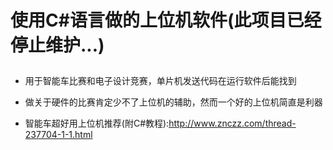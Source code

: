 # 使用C#语言做的上位机软件(此项目已经停止维护...)<p>
* 用于智能车比赛和电子设计竞赛，单片机发送代码在运行软件后能找到<p>
* 做关于硬件的比赛肯定少不了上位机的辅助，然而一个好的上位机简直是利器<p>
* 智能车超好用上位机推荐(附C#教程):http://www.znczz.com/thread-237704-1-1.html<p>

